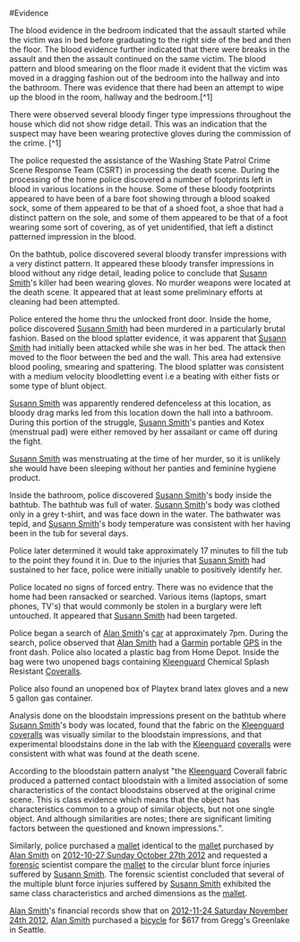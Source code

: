 #Evidence 

The blood evidence in the bedroom indicated that the assault started while the victim was in bed before graduating to the right side of the bed and then the floor. The blood evidence further indicated that there were breaks in the assault and then the assault continued on the same victim. The blood pattern and blood smearing on the floor made it evident that the victim was moved in a dragging fashion out of the bedroom into the hallway and into the bathroom. There was evidence that there had been an attempt to wipe up the blood in the room, hallway and the bedroom.[^1]

There were observed several bloody finger type impressions throughout the house which did not show ridge detail. This was an indication that the suspect may have been wearing protective gloves during the commission of the crime. [^1]

The police requested the assistance of the Washing State Patrol Crime Scene Response Team (CSRT) in processing the death scene. During the processing of the home police discovered a number of footprints left in blood in various locations in the house. Some of these bloody footprints appeared to have been of a bare foot showing through a blood soaked sock, some of them appeared to be that of a shoed foot, a shoe that had a distinct pattern on the sole, and some of them appeared to be that of a foot wearing some sort of covering, as of yet unidentified, that left a distinct patterned impression in the blood.

On the bathtub, police discovered several bloody transfer impressions with a very distinct pattern. It appeared these bloody transfer impressions in blood without any ridge detail, leading police to conclude that [Susann Smith](01%20Susann%20Smith.md)'s killer had been wearing gloves. No murder weapons were located at the death scene. It appeared that at least some preliminary efforts at cleaning had been attempted.

Police entered the home thru the unlocked front door. Inside the home, police discovered [Susann Smith](01%20Susann%20Smith.md) had been murdered in a particularly brutal fashion. Based on the blood splatter evidence, it was apparent that [Susann Smith](01%20Susann%20Smith.md) had initially been attacked while she was in her bed. The attack then moved to the floor between the bed and the wall. This area had extensive blood pooling, smearing and spattering. The blood splatter was consistent with a medium velocity bloodletting event i.e a beating with either fists or some type of blunt object.

[Susann Smith](01%20Susann%20Smith.md) was apparently rendered defenceless at this location, as bloody drag marks led from this location down the hall into a bathroom. During this portion of the struggle, [Susann Smith](01%20Susann%20Smith.md)'s panties and Kotex (menstrual pad) were either removed by her assailant or came off during the fight.

[Susann Smith](01%20Susann%20Smith.md) was menstruating at the time of her murder, so it is unlikely she would have been sleeping without her panties and feminine hygiene product.

Inside the bathroom, police discovered [Susann Smith](01%20Susann%20Smith.md)'s body inside the bathtub. The bathtub was full of water. [Susann Smith](01%20Susann%20Smith.md)'s body was clothed only in a grey t-shirt, and was face down in the water. The bathwater was tepid, and [Susann Smith](01%20Susann%20Smith.md)'s body temperature was consistent with her having been in the tub for several days.

Police later determined it would take approximately 17 minutes to fill the tub to the point they found it in. Due to the injuries that [Susann Smith](01%20Susann%20Smith.md) had sustained to her face, police were initially unable to positively identify her.

Police located no signs of forced entry. There was no evidence that the home had been ransacked or searched. Various items (laptops, smart phones, TV's) that would commonly be stolen in a burglary were left untouched. It appeared that [Susann Smith](01%20Susann%20Smith.md) had been targeted.

Police began a search of [Alan Smith](01%20Alan%20Smith.md)'s [car](04%20Car.md) at approximately 7pm. During the search, police observed that [Alan Smith](01%20Alan%20Smith.md) had a [Garmin](02%20Garmin%20GPS.md) portable [GPS](02%20Garmin%20GPS.md) in the front dash. Police also located a plastic bag from Home Depot. Inside the bag were two unopened bags containing [Kleenguard](02%20Kleenguard.md) Chemical Splash Resistant [Coveralls](02%20Kleenguard.md).

Police also found an unopened box of Playtex brand latex gloves and a new 5 gallon gas container.

Analysis done on the bloodstain impressions present on the bathtub where [Susann Smith](01%20Susann%20Smith.md)'s body was located, found that the fabric on the [Kleenguard](02%20Kleenguard.md) [coveralls](02%20Kleenguard.md) was visually similar to the bloodstain impressions, and that experimental bloodstains done in the lab with the [Kleenguard](02%20Kleenguard.md) [coveralls](02%20Kleenguard.md) were consistent with what was found at the death scene.

According to the bloodstain pattern analyst "the [Kleenguard](02%20Kleenguard.md) Coverall fabric produced a patterned contact bloodstain with a limited association of some characteristics of the contact bloodstains observed at the original crime scene. This is class evidence which means that the object has characteristics common to a group of similar objects, but not one single object. And although similarities are notes; there are significant limiting factors between the questioned and known impressions.".

Similarly, police purchased a [mallet](03%20Mallet.md) identical to the [mallet](03%20Mallet.md) purchased by [Alan Smith](01%20Alan%20Smith.md) on [2012-10-27 Sunday October 27th 2012](2012-10-27%20Sunday%20October%2027th%202012.md) and requested a [forensic](03%20Forensic%20Evidence.md) scientist compare the [mallet](03%20Mallet.md) to the circular blunt force injuries suffered by [Susann Smith](01%20Susann%20Smith.md). The forensic scientist concluded that several of the multiple blunt force injuries suffered by [Susann Smith](01%20Susann%20Smith.md) exhibited the same class characteristics and arched dimensions as the [mallet](03%20Mallet.md).

[Alan Smith](01%20Alan%20Smith.md)'s financial records show that on [2012-11-24 Saturday November 24th 2012](2012-11-24%20Saturday%20November%2024th%202012.md), [Alan Smith](01%20Alan%20Smith.md) purchased a [bicycle](01%20Bicycle.md) for $617 from Gregg's Greenlake in Seattle.

